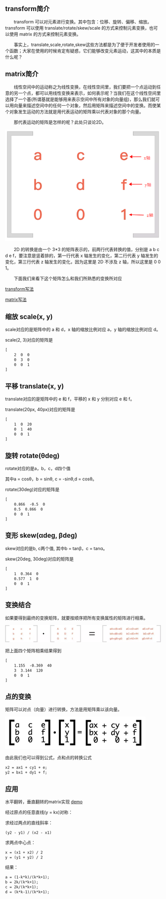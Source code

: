 ## transform简介
&emsp;&emsp;transform 可以对元素进行变换。其中包含：位移、旋转、偏移、缩放。 transform 可以使用 translate/rotate/skew/scale 的方式来控制元素变换，也可以使用 matrix 的方式来控制元素变换。

&emsp;&emsp;事实上，translate,scale,rotate,skew这些方法都是为了便于开发者使用的一个函数；大家在使用的时候肯定有疑惑，它们能够改变元素运动，这其中的本质是什么呢？
## matrix简介
&emsp;&emsp;线性空间中的运动称之为线性变换，在线性空间里，我们要把一个点运动到任意的另一个点，都可以用线性变换来表示，如何表示呢？当我们在这个线性空间里选择了一个基(所谓基就是能够用来表示空间中所有对象的向量组)，那么我们就可以用向量来描述空间中的任何一个对象，然后用矩阵来描述空间中的变换。而使某个对象发生运动的方法就是用代表运动的矩阵乘以代表对象的那个向量。

&emsp;&emsp;那代表运动的矩阵是怎样的呢？此处只谈论2D。

![image](https://github.com/Vincken/image/raw/master/transform/matrix.png)

&emsp;&emsp;2D 的转换是由一个 3*3 的矩阵表示的，前两行代表转换的值，分别是 a b c d e f，要注意是竖着排的，第一行代表 x 轴发生的变化，第二行代表 y 轴发生的变化，第三行代表 z 轴发生的变化，因为这里是 2D 不涉及 z 轴，所以这里是 0 0 1。

&emsp;&emsp;下面我们来看下这个矩阵怎么和我们所熟悉的变换所对应

[transform写法](http://htmlpreview.github.io/?https://github.com/vincken/transform/blob/master/demo/demo1.html)

[matrix写法](http://htmlpreview.github.io/?https://github.com/vincken/transform/blob/master/demo/demo2.html)

## 缩放 scale(x, y)
scale对应的是矩阵中的 a 和 d，x 轴的缩放比例对应 a，y 轴的缩放比例对应 d。

scale(2, 3)对应的矩阵是
```
[
    2  0  0
    0  3  0
    0  0  1
]
```
## 平移 translate(x, y)
translate对应的是矩阵中的 e 和 f，平移的 x 和 y 分别对应 e 和 f。

translate(20px, 40px)对应的矩阵是
```
[
    1  0  20
    0  1  40
    0  0  1
]
```
## 旋转 rotate(θdeg)
rotate对应的是a，b，c，d四个值

其中a = cosθ，b = sinθ, c = -sinθ,d = cosθ。

rotate(30deg)对应的矩阵是
```
[
    0.866  -0.5  0
    0.5  0.866  0
    0  0  1
]
```
## 变形 skew(αdeg, βdeg)
skew对应的是b, c两个值,
其中b = tanβ，c = tanα。

skew(20deg, 30deg)对应的矩阵是
```
[
    1  0.364  0
    0.577  1  0
    0  0  1
]
```
## 变换结合
如果要得到最终的变换矩阵，就要按顺序把所有变换属性的矩阵进行相乘。

![image](https://github.com/Vincken/image/raw/master/transform/multiply.png)

把上面四个矩阵相乘结果得到
```
[
    1.155  -0.369  40
    3  3.144  120
    0  0  1
]
```
## 点的变换
矩阵可以对点（向量）进行转换，方法是用矩阵乘以该向量。

![image](https://github.com/Vincken/image/raw/master/transform/vector.png)

由此我们也可以得到公式，点和点的转换公式
```
x2 = ax1 + cy1 + e;
y2 = bx1 + dy1 + f;
```
## 应用
水平翻转，垂直翻转的matrix实现
[demo](http://htmlpreview.github.io/?https://github.com/vincken/transform/blob/master/demo/demo3.html)

经过原点的任意直线(y = kx)对称：

求经过两点的直线斜率：
```
(y2 - y1) / (x2 - x1)
```
求两点中心点：
```
x = (x1 + x2) / 2
y = (y1 + y2) / 2
```
结果：
```
a = (1-k*k)/(k*k+1);
b = 2k/(k*k+1);
c = 2k/(k*k+1);
d = (k*k-1)/(k*k+1);
```